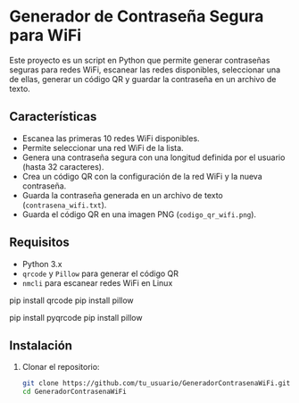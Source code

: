 # Generador de Contraseña Segura para WiFi

Este proyecto es un script en Python que permite generar contraseñas seguras para redes WiFi, escanear las redes disponibles, seleccionar una de ellas, generar un código QR y guardar la contraseña en un archivo de texto.

## Características

- Escanea las primeras 10 redes WiFi disponibles.
- Permite seleccionar una red WiFi de la lista.
- Genera una contraseña segura con una longitud definida por el usuario (hasta 32 caracteres).
- Crea un código QR con la configuración de la red WiFi y la nueva contraseña.
- Guarda la contraseña generada en un archivo de texto (`contrasena_wifi.txt`).
- Guarda el código QR en una imagen PNG (`codigo_qr_wifi.png`).

## Requisitos

- Python 3.x
- `qrcode` y `Pillow` para generar el código QR
- `nmcli` para escanear redes WiFi en Linux

  
pip install qrcode
pip install pillow 

  
pip install pyqrcode pip install pillow

## Instalación

1. Clonar el repositorio:
   ```bash
   git clone https://github.com/tu_usuario/GeneradorContrasenaWiFi.git
   cd GeneradorContrasenaWiFi
